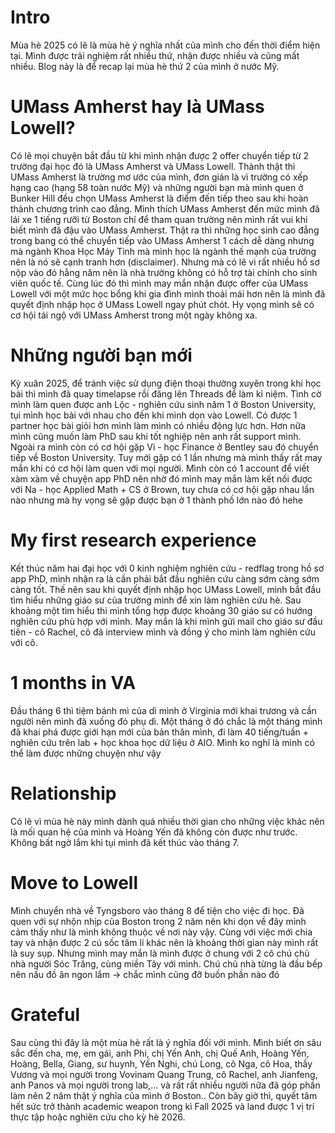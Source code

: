 # Intro

Mùa hè 2025 có lẽ là mùa hè ý nghĩa nhất của mình cho đến thời điểm hiện tại. Mình được trải nghiệm rất nhiều thứ, nhận được nhiều và cũng mất nhiều. Blog này là để recap lại mùa hè thứ 2 của mình ở nước Mỹ.

# UMass Amherst hay là UMass Lowell?

Có lẽ mọi chuyện bắt đầu từ khi mình nhận được 2 offer chuyển tiếp từ 2 trường đại học đó là UMass Amherst và UMass Lowell. Thành thật thì UMass Amherst là trường mơ ước của mình, đơn giản là vì trường có xếp hạng cao (hạng 58 toàn nước Mỹ) và những người bạn mà mình quen ở Bunker Hill đều chọn UMass Amherst là điểm đến tiếp theo sau khi hoàn thành chương trình cao đẳng. Mình thích UMass Amherst đến mức mình đã lái xe 1 tiếng rưỡi từ Boston chỉ để tham quan trường nên mình rất vui khi biết mình đã đậu vào UMass Amherst. Thật ra thì những học sinh cao đẳng trong bang có thể chuyển tiếp vào UMass Amherst 1 cách dễ dàng nhưng mà ngành Khoa Học Máy Tinh mà mình học là ngành thế mạnh của trường nên là nó sẽ cạnh tranh hơn (disclaimer). Nhưng mà có lẽ vì rất nhiều hồ sơ nộp vào đó hằng năm nên là nhà trường không có hỗ trợ tài chính cho sinh viên quốc tế. Cùng lúc đó thì mình may mắn nhận được offer của UMass Lowell với một mức học bổng khi gia đình mình thoải mái hơn nên là mình đã quyết định nhập học ở UMass Lowell ngay phút chót. Hy vọng mình sẽ có cơ hội tái ngộ với UMass Amherst trong một ngày không xa.

# Những người bạn mới

Kỳ xuân 2025, để tránh việc sử dụng điện thoại thường xuyên trong khi học bài thì mình đã quay timelapse rồi đăng lên Threads để làm kỉ niệm. Tình cờ mình làm quen được anh Lộc \- nghiên cứu sinh năm 1 ở Boston University, tụi mình học bài với nhau cho đến khi mình dọn vào Lowell. Có được 1 partner học bài giỏi hơn mình làm mình có nhiều động lực hơn. Hơn nữa mình cũng muốn làm PhD sau khi tốt nghiệp nên anh rất support mình. Ngoài ra mình còn có cơ hội gặp Vi \- học Finance ở Bentley sau đó chuyển tiếp về Boston University. Tuy mới gặp có 1 lần nhưng mà mình thấy rất may mắn khi có cơ hội làm quen với mọi người. Mình còn có 1 account để viết xàm xàm về chuyện app PhD nên nhờ đó mình may mắn làm kết nối được với Na \- học Applied Math \+ CS ở Brown, tuy chưa có cơ hội gặp nhau lần nào nhưng mà hy vọng sẽ gặp được bạn ở 1 thành phố lớn nào đó hehe

# My first research experience

Kết thúc năm hai đại học với 0 kinh nghiệm nghiên cứu \- redflag trong hồ sơ app PhD, mình nhận ra là cần phải bắt đầu nghiên cứu càng sớm càng sớm càng tốt. Thế nên sau khi quyết định nhập học UMass Lowell, mình bắt đầu tìm hiểu những giáo sư của trường mình để xin làm nghiên cứu hè. Sau khoảng một tìm hiểu thì mình tổng hợp được khoảng 30 giáo sư có hướng nghiên cứu phù hợp với mình. May mắn là khi mình gửi mail cho giáo sư đầu tiên \- cô Rachel, cô đã interview mình và đồng ý cho mình làm nghiên cứu với cô. 

# 1 months in VA

Đầu tháng 6 thì tiệm bánh mì của dì mình ở Virginia mới khai trương và cần người nên mình đã xuống đó phụ dì. Một tháng ở đó chắc là một tháng mình đã khai phá được giới hạn mới của bản thân mình, đi làm 40 tiếng/tuần \+ nghiên cứu trên lab \+ học khoa học dữ liệu ở AIO. Mình ko nghĩ là mình có thể làm được những chuyện như vậy

# Relationship

Có lẽ vì mùa hè này mình dành quá nhiều thời gian cho những việc khác nên là mối quan hệ của mình và Hoàng Yến đã không còn được như trước. Không bất ngờ lắm khi tụi mình đã kết thúc vào tháng 7\. 

# Move to Lowell

Mình chuyển nhà về Tyngsboro vào tháng 8 để tiện cho việc đi học. Đã quen với sự nhộn nhịp của Boston trong 2 năm nên khi dọn về đây mình cảm thấy như là mình không thuộc về nơi này vậy. Cùng với việc mới chia tay và nhận được 2 cú sốc tâm lí khác nên là khoảng thời gian này mình rất là suy sụp. Nhưng mình may mắn là mình được ở chung với 2 cô chú chủ nhà người Sóc Trăng, cùng miền Tây với mình. Chú chủ nhà từng là đầu bếp nên nấu đồ ăn ngon lắm \-\> chắc mình cũng đỡ buồn phần nào đó

# Grateful

Sau cùng thì đây là một mùa hè rất là ý nghĩa đối với mình. Mình biết ơn sâu sắc đến cha, mẹ, em gái, anh Phi, chị Yến Anh, chị Quế Anh, Hoàng Yến, Hoàng, Bella, Giang, sư huynh, Yến Nghi, chú Long, cô Nga, cô Hoa, thầy Vương và mọi người trong Vovinam Quang Trung, cô Rachel, anh Jianfeng, anh Panos và mọi người trong lab,... và rất rất nhiều người nữa đã góp phần làm nên 2 năm thật ý nghĩa của mình ở Boston.. Còn bây giờ thì, quyết tâm hết sức trở thành academic weapon trong kì Fall 2025 và land được 1 vị trí thực tập hoặc nghiên cứu cho kỳ hè 2026\.
